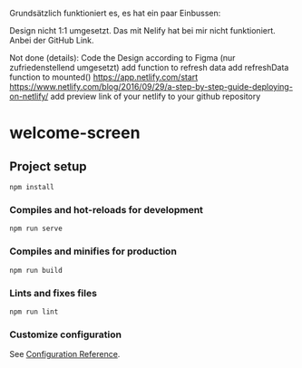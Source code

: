 Grundsätzlich funktioniert es, es hat ein paar Einbussen:

Design nicht 1:1 umgesetzt. Das mit Nelify hat bei mir nicht funktioniert. Anbei der GitHub Link. 

Not done (details):
Code the Design according to Figma (nur zufriedenstellend umgesetzt) 
add function to refresh data
add refreshData function to mounted()
https://app.netlify.com/start
https://www.netlify.com/blog/2016/09/29/a-step-by-step-guide-deploying-on-netlify/
add preview link of your netlify to your github repository


# welcome-screen

## Project setup
```
npm install
```

### Compiles and hot-reloads for development
```
npm run serve
```

### Compiles and minifies for production
```
npm run build
```

### Lints and fixes files
```
npm run lint
```

### Customize configuration
See [Configuration Reference](https://cli.vuejs.org/config/).
